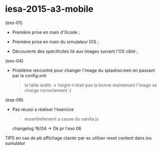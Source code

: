 # iesa-2015-a3-mobile


{exo-01}

- Première prise en main d'Xcode ;

- Première prise en main du simulateur IOS ;

- Découverte des spécificités lié aux images suivant l'OS ciblé ;


{exo-04}

- Problème rencontré pour changer l'image du splashscreen en passant par la config.xml

	> la taille width -> height n'était pas la bonne maintenant l'image se charge correctement :) 


{exp-06}

- Pas réussi a réaliser l'exercice

	> essentiellement a cause du vanilla js

	changelog 16/04
		-> Ok pr l'exo 06


TIPS en cas de pb affichage clavier par ex utiliser reset content dans ios sumulator
